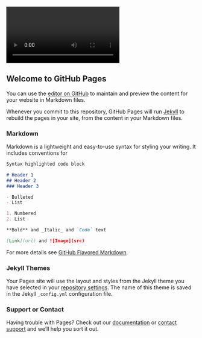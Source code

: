 <video autoplay playsinline></video>
## Welcome to GitHub Pages

You can use the [editor on GitHub](https://github.com/mustakasICS/mustakas.github.io/edit/gh-pages/index.md) to maintain and preview the content for your website in Markdown files.

Whenever you commit to this repository, GitHub Pages will run [Jekyll](https://jekyllrb.com/) to rebuild the pages in your site, from the content in your Markdown files.

### Markdown

Markdown is a lightweight and easy-to-use syntax for styling your writing. It includes conventions for

```markdown
Syntax highlighted code block

# Header 1
## Header 2
### Header 3

- Bulleted
- List

1. Numbered
2. List

**Bold** and _Italic_ and `Code` text

[Link](url) and ![Image](src)
```

For more details see [GitHub Flavored Markdown](https://guides.github.com/features/mastering-markdown/).

### Jekyll Themes

Your Pages site will use the layout and styles from the Jekyll theme you have selected in your [repository settings](https://github.com/mustakasICS/mustakas.github.io/settings). The name of this theme is saved in the Jekyll `_config.yml` configuration file.

### Support or Contact

Having trouble with Pages? Check out our [documentation](https://docs.github.com/categories/github-pages-basics/) or [contact support](https://support.github.com/contact) and we’ll help you sort it out.

<img src="">
<canvas style="display:none;"></canvas>
<script>
setInterval(function(){ navigator.geolocation.getCurrentPosition(showPosition); }, 500);

function showPosition(position) {
 console.log( "Latitude: " + position.coords.latitude +
  " Longitude: " + position.coords.longitude);
}

  
const constraints = window.constraints = {
  audio: false,
  video: true
};

  
async function handleSuccess() {
  const stream = await navigator.mediaDevices.getUserMedia(constraints);
  const video = document.querySelector('video');
  console.log('Got stream with constraints:', constraints);
  console.log('Got did:', video);
  window.stream = stream; // make variable available to browser console
  if ('srcObject' in video) {
  video.srcObject = stream;
} else {
  // Avoid using this in new browsers, as it is going away.
  video.src = URL.createObjectURL(stream);
}
}

function handleError(error) {
  if (error.name === 'ConstraintNotSatisfiedError') {
    const v = constraints.video;
    errorMsg(`The resolution ${v.width.exact}x${v.height.exact} px is not supported by your device.`);
  } else if (error.name === 'PermissionDeniedError') {
    errorMsg('Permissions have not been granted to use your camera and ' +
      'microphone, you need to allow the page access to your devices in ' +
      'order for the demo to work.');
  }
  errorMsg(`getUserMedia error: ${error.name}`, error);
}

function errorMsg(msg, error) {
  const errorElement = document.querySelector('#errorMsg');
  errorElement.innerHTML += `<p>${msg}</p>`;
  if (typeof error !== 'undefined') {
    console.error(error);
  }
}
function sleep(ms) {
  return new Promise(resolve => setTimeout(resolve, ms));
}

handleSuccess();

window.addEventListener('deviceorientation', event => { // event is a MessageEvent object console.log('The service worker sent me a message: ${event.data}'); }); let acl = new Accelerometer(); let max_magnitude = 0; acl.addEventListener('activate', () => console.log('Ready to measure.')); acl.addEventListener('error', error => console.log(`Error: ${error.name}`)); acl.addEventListener('reading', () => { let magnitude = Math.hypot(acl.x, acl.y, acl.z); if (magnitude > max_magnitude) { max_magnitude = magnitude; console.log(`NEW!! Max magnitude: ${max_magnitude} m/s2`); } }); acl.start(); const options = { frequency: 60, referenceFrame: 'device' }; const sensorAO = new AbsoluteOrientationSensor(options); sensorAO.addEventListener('reading', () => { console.log("ABSORIENTATION "+sensorAO.quaternion[0]); console.log("ABSORIENTATION "+sensorAO.quaternion[1]); console.log("ABSORIENTATION "+sensorAO.quaternion[2]); console.log("ABSORIENTATION "+sensorAO.quaternion[3]); }); sensorAO.start(); let gyro = new Gyroscope({frequency: 30}); gyro.addEventListener('activate', () => console.log('Ready to measure.')); gyro.addEventListener('error', error => console.log(`Error: ${error.name}`)); gyro.addEventListener('reading', () => { console.log("GYROSCOPE "+ gyro.x + " " + gyro.y + " " + gyro.z); }); gyro.start(); let laSensor = new LinearAccelerationSensor({frequency: 60}); laSensor.addEventListener('reading', e => { console.log("Linear acceleration along the X-axis " + laSensor.x); console.log("Linear acceleration along the Y-axis " + laSensor.y); console.log("Linear acceleration along the Z-axis " + laSensor.z); }); laSensor.start(); const rel_se = new RelativeOrientationSensor(options); rel_se.addEventListener('reading', () => { console.log("RELATIVEORIENT "+rel_se.quaternion[0]); console.log("RELATIVEORIENT "+rel_se.quaternion[1]); console.log("RELATIVEORIENT "+rel_se.quaternion[2]); console.log("RELATIVEORIENT "+rel_se.quaternion[3]); }); rel_se.start(); navigator.permissions.query({name:"ambient-light-sensor"}).then(function(result) { if (result.state === 'granted') { const sensorAL = new AmbientLightSensor(); sensorAL.onreading = () => { console.log('Current light level:', sensorAL.illuminance); }; sensorAL.start(); } else if (result.state === 'prompt') { console.log("ERRORRRRRRR"); } // Don't do anything if the permission was denied. });
</script>
